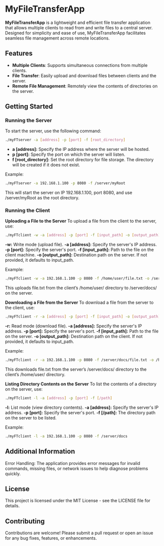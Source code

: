 # MyFileTransferApp

**MyFileTransferApp** is a lightweight and efficient file transfer application that allows multiple clients to read from and write files to a central server. Designed for simplicity and ease of use, MyFileTransferApp facilitates seamless file management across remote locations.

## Features
- **Multiple Clients**: Supports simultaneous connections from multiple clients.
- **File Transfer**: Easily upload and download files between clients and the server.
- **Remote File Management**: Remotely view the contents of directories on the server.

## Getting Started

### Running the Server

To start the server, use the following command:
```bash
./myFTserver -a [address] -p [port] -f [root_directory]
```
- **a [address]:** Specify the IP address where the server will be hosted.
- **p [port]:** Specify the port on which the server will listen.
- **f [root_directory]:** Set the root directory for file storage. The directory will be created if it does not exist.

Example: 
```bash
./myFTserver -a 192.168.1.100 -p 8080 -f /server/myRoot
```
This will start the server on IP 192.168.1.100, port 8080, and use /server/myRoot as the root directory.

### Running the Client

**Uploading a File to the Server**
To upload a file from the client to the server, use:
```bash
./myFTclient -w -a [address] -p [port] -f [input_path] -o [output_path]
```
**-w:** Write mode (upload file).
**-a [address]:** Specify the server's IP address.
**-p [port]:** Specify the server's port.
**-f [input_path]:** Path to the file on the client machine.
**-o [output_path]:** Destination path on the server. If not provided, it defaults to input_path.

Example:
```bash
./myFTclient -w -a 192.168.1.100 -p 8080 -f /home/user/file.txt -o /server/docs/file.txt
```
This uploads file.txt from the client’s /home/user/ directory to /server/docs/ on the server.

**Downloading a File from the Server**
To download a file from the server to the client, use:
```bash
./myFTclient -r -a [address] -p [port] -f [input_path] -o [output_path]
```
**-r:** Read mode (download file).
**-a [address]:** Specify the server's IP address.
**-p [port]:** Specify the server's port.
**-f [input_path]:** Path to the file on the server.
**-o [output_path]:** Destination path on the client. If not provided, it defaults to input_path.

Example:
```bash
./myFTclient -r -a 192.168.1.100 -p 8080 -f /server/docs/file.txt -o /home/user/file.txt
```
This downloads file.txt from the server’s /server/docs/ directory to the client’s /home/user/ directory.

**Listing Directory Contents on the Server**
To list the contents of a directory on the server, use:
```bash
./myFTclient -l -a [address] -p [port] -f [/path]
```

**-l:** List mode (view directory contents).
**-a [address]:** Specify the server's IP address.
**-p [port]:** Specify the server's port.
**-f [/path]:** The directory path on the server to be listed.

Example:
```bash
./myFTclient -l -a 192.168.1.100 -p 8080 -f /server/docs
```

## Additional Information
Error Handling: The application provides error messages for invalid commands, missing files, or network issues to help diagnose problems quickly.

## License
This project is licensed under the MIT License - see the LICENSE file for details.

## Contributing
Contributions are welcome! Please submit a pull request or open an issue for any bug fixes, features, or enhancements.
